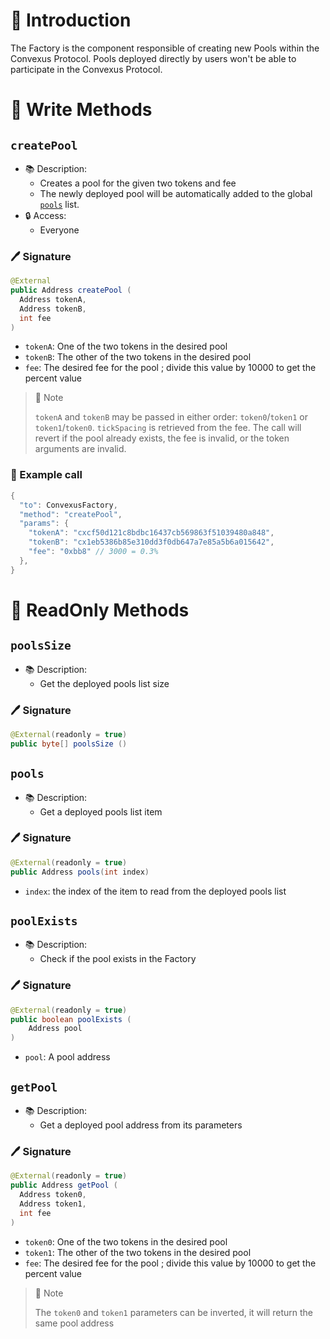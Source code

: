 # 📖 Introduction

The Factory is the component responsible of creating new Pools within the Convexus Protocol. Pools deployed directly by users won't be able to participate in the Convexus Protocol.

# 📜 Write Methods

## `createPool`

- 📚 Description: 
  - Creates a pool for the given two tokens and fee
  - The newly deployed pool will be automatically added to the global [`pools`](pools-management.md#pools) list.
- 🔒 Access: 
  - Everyone

### 🖊️ Signature

```java
@External
public Address createPool (
  Address tokenA,
  Address tokenB,
  int fee
)
```

- `tokenA`: One of the two tokens in the desired pool
- `tokenB`: The other of the two tokens in the desired pool
- `fee`: The desired fee for the pool ; divide this value by 10000 to get the percent value

> 📝 Note
> 
> `tokenA` and `tokenB` may be passed in either order: `token0`/`token1` or `token1`/`token0`. `tickSpacing` is retrieved from the fee. The call will revert if the pool already exists, the fee is invalid, or the token arguments are invalid.


### 🧪 Example call

```java
{
  "to": ConvexusFactory,
  "method": "createPool",
  "params": {
    "tokenA": "cxcf50d121c8bdbc16437cb569863f51039480a848",
    "tokenB": "cx1eb5386b85e310dd3f0db647a7e85a5b6a015642",
    "fee": "0xbb8" // 3000 = 0.3%
  },
}
```

# 👀 ReadOnly Methods

## `poolsSize`

- 📚 Description:
  - Get the deployed pools list size

### 🖊️ Signature

```java
@External(readonly = true)
public byte[] poolsSize ()
```

## `pools`

- 📚 Description:
  - Get a deployed pools list item

### 🖊️ Signature

```java
@External(readonly = true)
public Address pools(int index)
```

- `index`: the index of the item to read from the deployed pools list


## `poolExists`

- 📚 Description:
  - Check if the pool exists in the Factory

### 🖊️ Signature

```java
@External(readonly = true)
public boolean poolExists (
    Address pool
)
```

- `pool`: A pool address


## `getPool`

- 📚 Description:
  - Get a deployed pool address from its parameters

### 🖊️ Signature

```java
@External(readonly = true)
public Address getPool (
  Address token0, 
  Address token1, 
  int fee
)
```

- `token0`: One of the two tokens in the desired pool
- `token1`: The other of the two tokens in the desired pool
- `fee`: The desired fee for the pool ; divide this value by 10000 to get the percent value


> 📝 Note
> 
> The `token0` and `token1` parameters can be inverted, it will return the same pool address